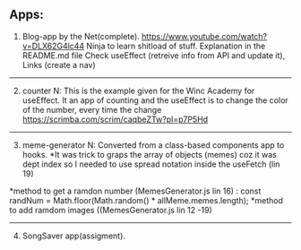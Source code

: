 ## Apps:

1. Blog-app by the Net(complete). 
https://www.youtube.com/watch?v=DLX62G4lc44
Ninja to learn shitload of stuff. Explanation in the README.md file
Check useEffect (retreive info from API and update it), Links (create a nav)

------------------------------------------------------------------------------------------------------------------------------------------------------------
2. counter
N: This is the example given for the Winc Academy for useEffect. It an app of counting and the useEffect is to change the color of the number, every time the change
https://scrimba.com/scrim/caqbeZTw?pl=p7P5Hd

------------------------------------------------------------------------------------------------------------------------------------------------------------

3. meme-generator
N: Converted from a class-based components app to hooks.
*It was trick to graps the array of objects (memes) coz it was dept index so I needed to use spread notation inside the useFetch (lin 19)

 *method to get a ramdon number (MemesGenerator.js lin 16) :
        const randNum = Math.floor(Math.random() * allMeme.memes.length);
*method to add ramdom images ((MemesGenerator.js lin 12 -19)

------------------------------------------------------------------------------------------------------------------------------------------------------------

4. SongSaver app(assigment).

